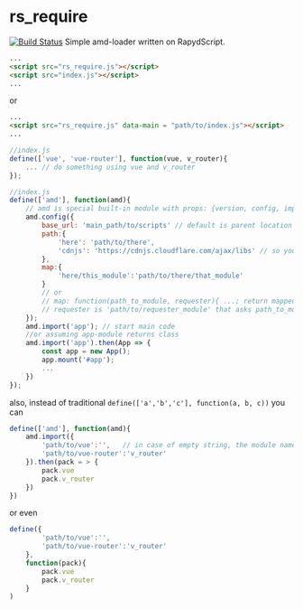 rs_require
===========

[![Build Status](https://secure.travis-ci.org/valq7711/rs_require.png)](http://travis-ci.org/valq7711/rs_require)
Simple amd-loader written on RapydScript. 
```html
...
<script src="rs_require.js"></script>
<script src="index.js"></script>
...
```
or
```html
...
<script src="rs_require.js" data-main = "path/to/index.js"></script>
...
```

```javascript
//index.js
define(['vue', 'vue-router'], function(vue, v_router){
    ... // do something using vue and v_router
});
```

```javascript
//index.js
define(['amd'], function(amd){
    // amd is special built-in module with props: {version, config, import}
    amd.config({
        base_url: 'main_path/to/scripts' // default is parent location of data-main (if set) or rs_require.js 
        path:{
            'here': 'path/to/there',
            'cdnjs': 'https://cdnjs.cloudflare.com/ajax/libs' // so you can: define(['cdnjs/vue/2.6.12/vue.min.js'], function(vue){...})
        },
        map:{
            'here/this_module':'path/to/there/that_module' 
        }
        // or  
        // map: function(path_to_module, requester){ ...; return mapped_path_to_module}
        // requester is 'path/to/requester_module' that asks path_to_module
    });
    amd.import('app'); // start main code
    //or assuming app-module returns class   
    amd.import('app').then(App => {
        const app = new App(); 
        app.mount('#app');
        ... 
    })
});
```
also, instead of traditional `define(['a','b','c'], function(a, b, c))` you can
```javascript
define(['amd'], function(amd){
    amd.import({
        'path/to/vue':'',   // in case of empty string, the module name in package will be the tail of the path 
        'path/to/vue-router':'v_router'
    }).then(pack = > {
        pack.vue
        pack.v_router
    })
}) 
```
or even
```javascript
define({
        'path/to/vue':'',
        'path/to/vue-router':'v_router'
    }, 
    function(pack){
        pack.vue
        pack.v_router
    }
) 
```



